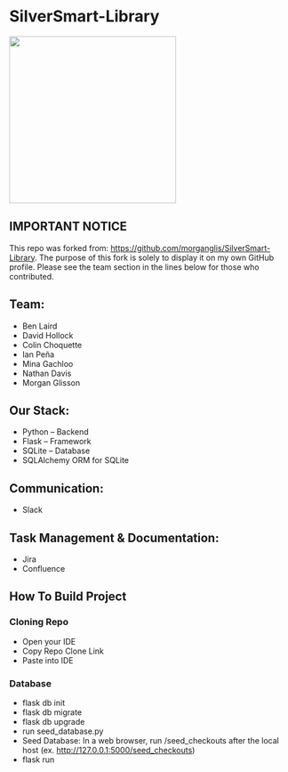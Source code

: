 # SilverSmart-Library
<img src="https://github.com/morganglis/SilverSmart-Library/assets/112116221/87435c18-7d66-4298-b2e9-e43b4eb7b226" width="300" height="300" />

## IMPORTANT NOTICE
This repo was forked from: https://github.com/morganglis/SilverSmart-Library.
The purpose of this fork is solely to display it on my own GitHub profile.
Please see the team section in the lines below for those who contributed.

## Team:
* Ben Laird
* David Hollock
* Colin Choquette
* Ian Peña
* Mina Gachloo
* Nathan Davis
* Morgan Glisson

## Our Stack:
* Python – Backend
* Flask – Framework
* SQLite – Database
* SQLAlchemy ORM for SQLite

## Communication:
* Slack

## Task Management & Documentation: 
* Jira
* Confluence

## How To Build Project

### Cloning Repo
- Open your IDE
- Copy Repo Clone Link
- Paste into IDE
  
### Database
- flask db init
- flask db migrate
- flask db upgrade
- run seed_database.py
- Seed Database: In a web browser, run /seed_checkouts after the local host (ex. http://127.0.0.1:5000/seed_checkouts)
- flask run
